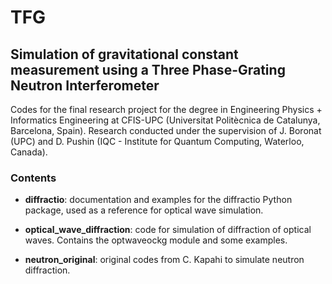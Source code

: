# TFG

## Simulation of gravitational constant measurement using a Three Phase-Grating Neutron Interferometer

Codes for the final research project for the degree in Engineering Physics + Informatics Engineering at CFIS-UPC (Universitat Politècnica de Catalunya, Barcelona, Spain). Research conducted under the supervision of J. Boronat (UPC) and D. Pushin (IQC - Institute for Quantum Computing, Waterloo, Canada).

### Contents

- **diffractio**: documentation and examples for the diffractio Python package, used as a reference for optical wave simulation.

- **optical_wave_diffraction**: code for simulation of diffraction of optical waves. Contains the optwaveockg module and some examples.

- **neutron_original**: original codes from C. Kapahi to simulate neutron diffraction.
